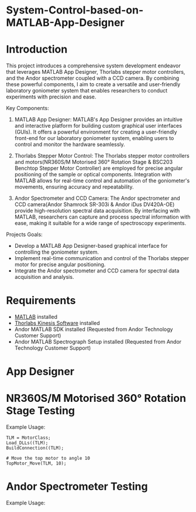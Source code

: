# System-Control-based-on-MATLAB-App-Designer
# Introduction
This project introduces a comprehensive system development endeavor that leverages MATLAB App Designer, Thorlabs stepper motor controllers, and the Andor spectrometer coupled with a CCD camera. By combining these powerful components, I aim to create a versatile and user-friendly laboratory goniometer system that enables researchers to conduct experiments with precision and ease.

Key Components:
1. MATLAB App Designer: MATLAB's App Designer provides an intuitive and interactive platform for building custom graphical user interfaces (GUIs). It offers a powerful environment for creating a user-friendly front-end for our laboratory goniometer system, enabling users to control and monitor the hardware seamlessly.

2. Thorlabs Stepper Motor Control: The Thorlabs stepper motor controllers and motors(NR360S/M Motorised 360° Rotation Stage & BSC203 Benchtop Stepper Motor Controller) are employed for precise angular positioning of the sample or optical components. Integration with MATLAB allows for real-time control and automation of the goniometer's movements, ensuring accuracy and repeatability.

3. Andor Spectrometer and CCD Camera: The Andor spectrometer and CCD camera(Andor Shamrock SR-303i & Andor iDus DV420A-OE) provide high-resolution spectral data acquisition. By interfacing with MATLAB, researchers can capture and process spectral information with ease, making it suitable for a wide range of spectroscopy experiments.

Projects Goals:
- Develop a MATLAB App Designer-based graphical interface for controlling the goniometer system.
- Implement real-time communication and control of the Thorlabs stepper motor for precise angular positioning.
- Integrate the Andor spectrometer and CCD camera for spectral data acquisition and analysis.

# Requirements
- [MATLAB](https://www.mathworks.com/products/matlab.html) installed
- [Thorlabs Kinesis Software](https://www.thorlabs.com/newgrouppage9.cfm?objectgroup_id=10285) installed 
- Andor MATLAB SDK installed (Requested from Andor Technology Customer Support)
- Andor MATLAB Spectrograph Setup installed (Requested from Andor Technology Customer Support)

# App Designer

# NR360S/M Motorised 360° Rotation Stage Testing
Example Usage:
```
TLM = MotorClass;
Load_DLLs((TLM);
BuildConnection((TLM);

# Move the top motor to angle 10
TopMotor_Move(TLM, 10);
```

# Andor Spectrometer Testing
Example Usage:
